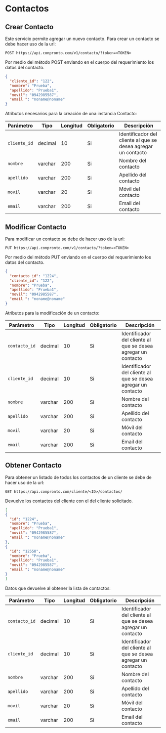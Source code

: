 # Contactos

## Crear Contacto

Este servicio permite agregar un nuevo contacto. Para crear un contacto se debe hacer uso de la url:

`POST https://api.conpronto.com/v1/contacto/?token=<TOKEN>`

Por medio del método POST enviando en el cuerpo del requerimiento los datos del contacto.

``` json title="Estructura del JSON:"
{
  "cliente_id": "122",
  "nombre": "Prueba",
  "apellido": "Prueba1",
  "movil": "0942985587",
  "email ": "noname@noname"
}

```

Atributos necesarios para la creación de una instancia Contacto:

| Parámetro   | Tipo    | Longitud | Obligatorio | Descripción |
| ----------- | ------- | -------- | ----------- | ----------- |
| `cliente_id`|decimal|10| Si|Identificador del cliente al que se desea agregar un contacto|
| `nombre`|varchar|200|Si|Nombre del contacto|
| `apellido`|varchar|200|Si|Apellido del contacto|
| `movil`|varchar|20|Si|Móvil del contacto|
| `email`|varchar|200|Si|Email del contacto|

## Modificar Contacto

Para modificar un contacto se debe de hacer uso de la url:

`PUT https://api.conpronto.com/v1/contacto/?token=<TOKEN>`

Por medio del método PUT enviando en el cuerpo del requerimiento los datos del contacto.

``` json title="Estructura del JSON:"
{
  "contacto_id": "1224",
  "cliente_id": "122",
  "nombre": "Prueba",
  "apellido": "Prueba1",
  "movil": "0942985587",
  "email ": "noname@noname"
}
``` 

Atributos para la modificación de un contacto:

| Parámetro   | Tipo    | Longitud | Obligatorio | Descripción |
| ----------- | ------- | -------- | ----------- | ----------- |
| `contacto_id`|decimal|10| Si|Identificador del cliente al que se desea agregar un contacto|
| `cliente_id`|decimal|10| Si|Identificador del cliente al que se desea agregar un contacto|
| `nombre`|varchar|200|Si|Nombre del contacto|
| `apellido`|varchar|200|Si|Apellido del contacto|
| `movil`|varchar|20|Si|Móvil del contacto|
| `email`|varchar|200|Si|Email del contacto|


## Obtener Contacto

Para obtener un listado de todos los contactos de un cliente se debe de hacer uso de la url:

`GET https://api.conpronto.com/cliente/<ID>/contactos/`

Devuelve los contactos del cliente con el <ID> del cliente solicitado.

``` json title="Respuesta al consultar los contactos:"
[
{
  "id": "1224",
  "nombre": "Prueba",
  "apellido": "Prueba1",
  "movil": "0942985587",
  "email ": "noname@noname"
},	
{
  "id": "12558",
  "nombre": "Prueba",
  "apellido": "Prueba1",
  "movil": "0942985587",
  "email ": "noname@noname"
}
]
```

Datos que devuelve al obtener la lista de contactos:

| Parámetro   | Tipo    | Longitud | Obligatorio | Descripción |
| ----------- | ------- | -------- | ----------- | ----------- |
| `contacto_id`|decimal|10| Si|Identificador del cliente al que se desea agregar un contacto|
| `cliente_id`|decimal|10| Si|Identificador del cliente al que se desea agregar un contacto|
| `nombre`|varchar|200|Si|Nombre del contacto|
| `apellido`|varchar|200|Si|Apellido del contacto|
| `movil`|varchar|20|Si|Móvil del contacto|
| `email`|varchar|200|Si|Email del contacto|